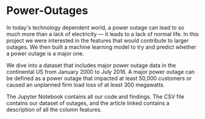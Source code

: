# Power-Outages
In today's technology dependent world, a power outage can lead to so much more than a lack of electricity — it leads to a lack of normal life. In this project we were interested in the features that would contribute to larger outages. We then built a machine learning model to try and predict whether a power outage is a major one.

We dive into a dataset that includes major power outage data in the continental US from January 2000 to July 2016. A major power outage can be defined as a power outage that impacted at least 50,000 customers or caused an unplanned firm load loss of at least 300 megawatts. 

The Jupyter Notebook contains all our code and findings. The CSV file contains our dataset of outages, and the article linked contains a description of all the column features.
